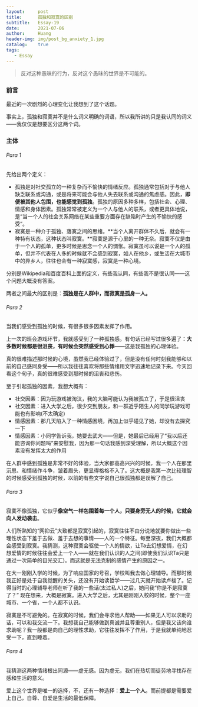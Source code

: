 ```yaml
---
layout:     post
title:      孤独和寂寞的区别
subtitle:   Essay-19
date:       2021-07-06
author:     Huang
header-img: img/post_bg_anxiety_1.jpg
catalog:    true
tags:
   - Essay
---
```


> 反对这种愚昧的行为，反对这个愚昧的世界是不可能的。

### 前言

最近的一次剧烈的心理变化让我想到了这个话题。

事实上，孤独和寂寞并不是什么词义明确的词语，所以我所讲的只是我认同的词义——我仅仅是想要区分这两个词。

### 主体

###### Para 1

先给出两个定义：

* 孤独是对社交孤立的一种复杂而不愉快的情绪反应。孤独通常包括对于与他人缺乏联系或沟通，或是将来可能会与他人失去联系或沟通的焦虑感。因此，**即便被其他人包围，也能感觉到孤独**。孤独的原因多种多样，包括社会、心理、情感和身体因素。孤独常常被定义为一个人与他人的联系，或者更具体地说，是“当一个人的社会关系网络在某些重要方面存在缺陷时产生的不愉快的感受”。
* 寂寞是一种介于孤独、落寞之间的思绪。**当个人离开群体不久后，就会有一种特有状态，这种状态叫寂寞。**寂寞是源于心里的一种无奈。寂寞不仅是由于一个人的孤单，更多时候是思念一个人的惆怅。寂寞虽可以说是一个人的孤单，但并不代表在人多的时候就不会感到寂寞，如人在他乡，或生活在大城市中的异乡人，往往也会有一种寂寞感，寂寞是一种心境。

分别是Wikipedia和百度百科上面的定义，有些我认同，有些我不是很认同——这个问题大概没有答案。

两者之间最大的区别是：**孤独是在人群中，而寂寞是孤身一人。**

###### Para 2

当我们感受到孤独的时候，有很多很多因素发挥了作用。

上一次的班会游戏环节，我就感受到了一种孤独感。有句话已经写过很多遍了：**大多数时候都是很沮丧，有时候会突然感受到心悸**——这是我孤独的心理体验。

真的很难描述那时候的心境，虽然我已经体验过了，但是没有任何时刻我能够和以前的自己感同身受——所以我往往喜欢将那些情绪用文字迅速地记录下来。今天回看这个句子，真的很难感受到那时候的沮丧和悲伤。

至于引起孤独的因素，我想大概有：

* 社交因素：因为玩游戏被淘汰，我的大脑可能认为我被孤立了，于是很沮丧
* 社交因素：进入大学之后，很少交到朋友，和一群近乎陌生人的同学玩游戏可能也有影响(不太确定)
* 情感因素：那几天陷入了一种情感困境，再加上似乎碰见了她，却没有去探究一下
* 情感因素：小同学告诉我，她要去武大——但是，她最后已经用了“我以后还能咨询你问题吗”来安慰我，因为那一句话我感到深受理解，所以大概这个因素没有发挥太大的作用

在人群中感到孤独是非常不好的体验，当大家都高高兴兴的时候，我一个人在那里沉思、和情绪作斗争，皱着眉头，更显得格格不入了。这大概是我第一次比较理智的时候感受到孤独的时候，以前的有些文字说自己很孤独都是误解了自己。

###### Para 3

寂寞不像孤独，它似乎**像空气一样包围着每一个人，只要身旁无人的时候，它就会向人发动袭击**。

人们所熟知的“网抑云”大致都是寂寞引起的，寂寞往往不由分说地就要你做出一些理性状态下羞于去做、羞于去想的事情——人的一个特征。每至深夜，我们大概都会感受到寂寞。我猜测，这种寂寞会驱使一个人的情欲，让Ta去幻想爱情，在幻想爱情的时候往往会爱上一个人——就在我们认识的人之间(即使我们认识Ta只是通过一次简单的目光交汇)。而这就是无法克制的感情产生的原因之一。

在大一刚刚入学的时候，为了响应国家的号召，学校叫我去做心理辅导。而那时候我正好是处于自我觉醒的关头，还没有开始读哲学——过几天就开始读卢梭了。记得当时的心理辅导老师在听了我的一些话(太过私人)之后，她问我“你是不是寂寞了？” 现在想来，大概是寂寞。进入大学之后，尤其是刚刚入校的时候，整个一座城市、一个省，一个人都不认识。

寂寞是不可避免的。在寂寞的时候，我们会寻求他人帮助——如果无人可以求助的话，可以和我交流一下。我想我自己能够做到真诚并且尊重别人，但是我又该向谁求助呢？我一般都是向自己的理性求助，它往往发挥不了作用，于是我就单纯地忍受一下，直到睡着。

###### Para 4

我猜测这两种情绪根出同源——虚无感。因为虚无，我们在热切而徒劳地寻找存在感和生活的意义。

爱上这个世界是唯一的选择，不，还有一种选择：**爱上一个人**。而前提都是需要爱上自己，自尊、自爱是生活的最低保障。